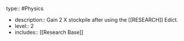 type:: #Physics

- description:: Gain 2 X stockpile after using the [[RESEARCH]] Edict.
- level:: 2
- includes:: [[Research Base]]